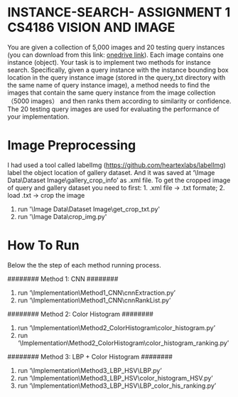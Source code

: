 # INSTANCE-SEARCH- ASSIGNMENT 1 CS4186 VISION AND IMAGE 

You are given a collection of 5,000 images and 20 testing query instances (you can download from this link: [onedrive link](https://portland-my.sharepoint.com/personal/srwang3-c_my_cityu_edu_hk/_layouts/15/onedrive.aspx?id=%2Fpersonal%2Fsrwang3%2Dc%5Fmy%5Fcityu%5Fedu%5Fhk%2FDocuments%2Fcityu%5Fclass%2FCS4186%5F5187%5FCV%2Fasg1%5Fdata%2Fdatasets%5F4186%2Ezip&parent=%2Fpersonal%2Fsrwang3%2Dc%5Fmy%5Fcityu%5Fedu%5Fhk%2FDocuments%2Fcityu%5Fclass%2FCS4186%5F5187%5FCV%2Fasg1%5Fdata&ga=1)). Each image contains one instance (object). Your task is to implement two methods for instance search. Specifically, given a query instance with the instance bounding box location in the query instance image (stored in the query_txt directory with the same name of query instance image), a method needs to find the images that contain the same query instance from the image collection （5000 images） and then ranks them according to similarity or confidence. The 20 testing query images are used for evaluating the performance of your implementation.  

# Image Preprocessing
I had used a tool called labelImg (https://github.com/heartexlabs/labelImg) label the object location of gallery dataset. And it was saved at ‘\Image Data\Dataset Image\gallery_crop_info’ as .xml file.
To get the cropped image of query and gallery dataset you need to first: 1. .xml file -> .txt formate; 2. load .txt -> crop the image
1. run '\Image Data\Dataset Image\get_crop_txt.py'
2. run '\Image Data\crop_img.py'


# How To Run
Below the the step of each method running process.

######## Method 1: CNN ########
1. run ‘\Implementation\Method1_CNN\cnnExtraction.py’ 
2. run ‘\Implementation\Method1_CNN\cnnRankList.py’

######## Method 2: Color Histogram ########
1. run ‘\Implementation\Method2_ColorHistogram\color_histogram.py’ 
2. run ‘\Implementation\Method2_ColorHistogram\color_histogram_ranking.py’

######## Method 3: LBP + Color Histogram ########
1. run ‘\Implementation\Method3_LBP_HSV\LBP.py’
2. run ‘\Implementation\Method3_LBP_HSV\color_histogram_HSV.py’ 
3. run ‘\Implementation\Method3_LBP_HSV\LBP_color_his_ranking.py’